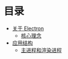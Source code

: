# 目录
- [关于 Electron](https://github.com/ArcherGrey/study/blob/master/JavaScript/electron/about.md)
  - [核心理念](https://github.com/ArcherGrey/study/blob/master/JavaScript/electron/about.md)
- [应用结构](https://github.com/ArcherGrey/study/blob/master/JavaScript/electron/ApplicationArchitecture.md)
  - [主进程和渲染进程]()

